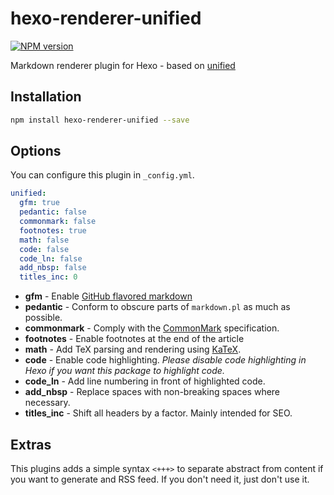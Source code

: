 # hexo-renderer-unified

[![NPM version](https://badge.fury.io/js/hexo-renderer-unified.svg)](https://www.npmjs.com/package/hexo-renderer-unified)

Markdown renderer plugin for Hexo - based on [unified](https://github.com/unifiedjs/unified)

## Installation

```bash
npm install hexo-renderer-unified --save
```

## Options

You can configure this plugin in `_config.yml`.

``` yaml
unified:
  gfm: true
  pedantic: false
  commonmark: false
  footnotes: true
  math: false
  code: false
  code_ln: false
  add_nbsp: false
  titles_inc: 0
```

- **gfm** - Enable [GitHub flavored markdown](https://help.github.com/articles/github-flavored-markdown)
- **pedantic** - Conform to obscure parts of `markdown.pl` as much as possible.
- **commonmark** - Comply with the [CommonMark](https://spec.commonmark.org/current/) specification.
- **footnotes** - Enable footnotes at the end of the article
- **math** - Add TeX parsing and rendering using [KaTeX](https://katex.org/).
- **code** - Enable code highlighting. *Please disable code highlighting in Hexo if you want this package to highlight code.*
- **code_ln** - Add line numbering in front of highlighted code.
- **add_nbsp** - Replace spaces with non-breaking spaces where necessary.
- **titles_inc** - Shift all headers by a factor. Mainly intended for SEO.

## Extras

This plugins adds a simple syntax `<+++>` to separate abstract from content if you want to generate and RSS feed. If you don't need it, just don't use it.

